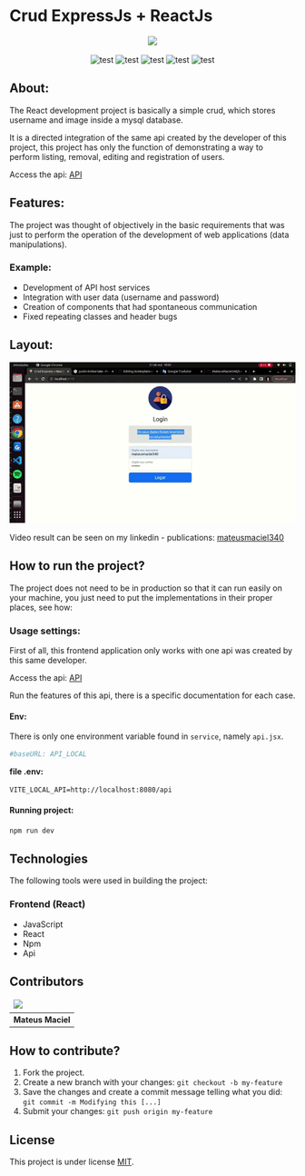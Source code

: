 # Crud ExpressJs + ReactJs

<p align="center">
    <img src="https://miro.medium.com/max/1400/1*PpTSlj9PSgB4VPEx4zEReQ.png" width="200px"/>
</p>

<p align="center">
    <img alt="test" src="https://img.shields.io/badge/language-javascript-yellow">
    <img alt="test" src="https://img.shields.io/badge/frame-ract-blue">
    <img alt="test" src="https://img.shields.io/badge/api-express-green">
    <img alt="test" src="https://img.shields.io/badge/license-mit-brightgreen">
    <img alt="test" src="https://img.shields.io/badge/package-json-yellowgreen">
</p>

## About:

The React development project is basically a simple crud, which stores username and image inside a mysql database.

It is a directed integration of the same api created by the developer of this project, this project has only the function of demonstrating a way to perform listing, removal, editing and registration of users.

Access the api: [API](https://github.com/MateusMaciel340/boilerplate-crud-javascript-express-mysql)

## Features:

The project was thought of objectively in the basic requirements that was just to perform the operation of the development of web applications (data manipulations).

### Example:

- Development of API host services
- Integration with user data (username and password)
- Creation of components that had spontaneous communication
- Fixed repeating classes and header bugs

## Layout:

<p align="center">
    <img src="src/assets/video-gif-test.gif"/>
</p>

Video result can be seen on my linkedin - publications:
[mateusmaciel340](https://www.linkedin.com/in/mateusmaciel340/)

## How to run the project?

The project does not need to be in production so that it can run easily on your machine, you just need to put the implementations in their proper places, see how:

### Usage settings:

First of all, this frontend application only works with one api was created by this same developer.

Access the api: [API](https://github.com/MateusMaciel340/boilerplate-crud-javascript-express-mysql)

Run the features of this api, there is a specific documentation for each case.

#### Env:

There is only one environment variable found in `service`, namely `api.jsx`.

```bash
#baseURL: API_LOCAL
```

**file .env:**

``VITE_LOCAL_API=http://localhost:8080/api``

#### Running project:

```npm run dev```

## Technologies

The following tools were used in building the project:

### Frontend (React)

- JavaScript
- React
- Npm
- Api

## Contributors

<table>
    <thead>
        <tr>
            <td>
                <img src="https://avatars.githubusercontent.com/u/55550732?v=4" width="150px"/>
            </td>
        </tr>
    </thead>
    <tbody>
        <tr>
            <th>Mateus Maciel</th>
        </tr>
    </tbody>
</table>

## How to contribute?

1. Fork the project.
2. Create a new branch with your changes: `git checkout -b my-feature`
3. Save the changes and create a commit message telling what you did: `git commit -m Modifying this [...]`
4. Submit your changes: `git push origin my-feature`

## License

This project is under license [MIT](https://github.com/git/git-scm.com/blob/main/MIT-LICENSE.txt).